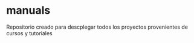 # manuals
Repositorio creado para descplegar todos los proyectos provenientes de cursos y tutoriales
